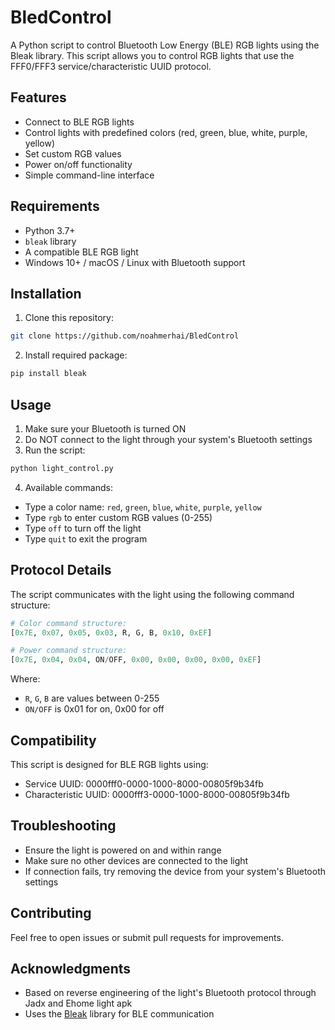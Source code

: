 # BledControl

A Python script to control Bluetooth Low Energy (BLE) RGB lights using the Bleak library. This script allows you to control RGB lights that use the FFF0/FFF3 service/characteristic UUID protocol.

## Features
- Connect to BLE RGB lights
- Control lights with predefined colors (red, green, blue, white, purple, yellow)
- Set custom RGB values
- Power on/off functionality
- Simple command-line interface

## Requirements
- Python 3.7+
- `bleak` library
- A compatible BLE RGB light
- Windows 10+ / macOS / Linux with Bluetooth support

## Installation
1. Clone this repository:
```bash
git clone https://github.com/noahmerhai/BledControl
```

2. Install required package:
```bash
pip install bleak
```

## Usage
1. Make sure your Bluetooth is turned ON
2. Do NOT connect to the light through your system's Bluetooth settings
3. Run the script:
```bash
python light_control.py
```

4. Available commands:
- Type a color name: `red`, `green`, `blue`, `white`, `purple`, `yellow`
- Type `rgb` to enter custom RGB values (0-255)
- Type `off` to turn off the light
- Type `quit` to exit the program

## Protocol Details
The script communicates with the light using the following command structure:

```python
# Color command structure:
[0x7E, 0x07, 0x05, 0x03, R, G, B, 0x10, 0xEF]

# Power command structure:
[0x7E, 0x04, 0x04, ON/OFF, 0x00, 0x00, 0x00, 0x00, 0xEF]
```

Where:
- `R`, `G`, `B` are values between 0-255
- `ON/OFF` is 0x01 for on, 0x00 for off

## Compatibility
This script is designed for BLE RGB lights using:
- Service UUID: 0000fff0-0000-1000-8000-00805f9b34fb
- Characteristic UUID: 0000fff3-0000-1000-8000-00805f9b34fb

## Troubleshooting
- Ensure the light is powered on and within range
- Make sure no other devices are connected to the light
- If connection fails, try removing the device from your system's Bluetooth settings

## Contributing
Feel free to open issues or submit pull requests for improvements.

## Acknowledgments
- Based on reverse engineering of the light's Bluetooth protocol through Jadx and Ehome light apk
- Uses the [Bleak](https://github.com/hbldh/bleak) library for BLE communication
